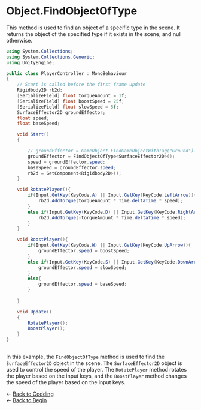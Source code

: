# Object.FindObjectOfType

This method is used to find an object of a specific type in the scene. It returns the object of the specified type if it exists in the scene, and null otherwise.


```csharp
using System.Collections;
using System.Collections.Generic;
using UnityEngine;

public class PlayerController : MonoBehaviour
{
    // Start is called before the first frame update
    Rigidbody2D rb2d;
    [SerializeField] float torqueAmount = 1f;
    [SerializeField] float boostSpeed = 25f;
    [SerializeField] float slowSpeed = 5f;
    SurfaceEffector2D groundEffector;
    float speed;
    float baseSpeed;

    void Start()
    {

        // groundEffector = GameObject.FindGameObjectWithTag("Ground").GetComponent<SurfaceEffector2D>();
        groundEffector = FindObjectOfType<SurfaceEffector2D>();
        speed = groundEffector.speed;
        baseSpeed = groundEffector.speed;
        rb2d = GetComponent<Rigidbody2D>();
    }

    void RotatePlayer(){
        if(Input.GetKey(KeyCode.A) || Input.GetKey(KeyCode.LeftArrow)){
            rb2d.AddTorque(torqueAmount * Time.deltaTime * speed);
        }
        else if(Input.GetKey(KeyCode.D) || Input.GetKey(KeyCode.RightArrow)){
            rb2d.AddTorque(-torqueAmount * Time.deltaTime * speed);
        }
    }

    void BoostPlayer(){
        if(Input.GetKey(KeyCode.W) || Input.GetKey(KeyCode.UpArrow)){
            groundEffector.speed = boostSpeed;
        }
        else if(Input.GetKey(KeyCode.S) || Input.GetKey(KeyCode.DownArrow)){
            groundEffector.speed = slowSpeed;
        }
        else{
            groundEffector.speed = baseSpeed;
        }    
        
    }

    void Update()
    {
        RotatePlayer();
        BoostPlayer();
    }
}
    
```

In this example, the `FindObjectOfType` method is used to find the `SurfaceEffector2D` object in the scene. The `SurfaceEffector2D` object is used to control the speed of the player. The `RotatePlayer` method rotates the player based on the input keys, and the `BoostPlayer` method changes the speed of the player based on the input keys.

&larr; [Back to Codding](./Coding_unity.md)\
&larr; [Back to Begin](./readme.md)